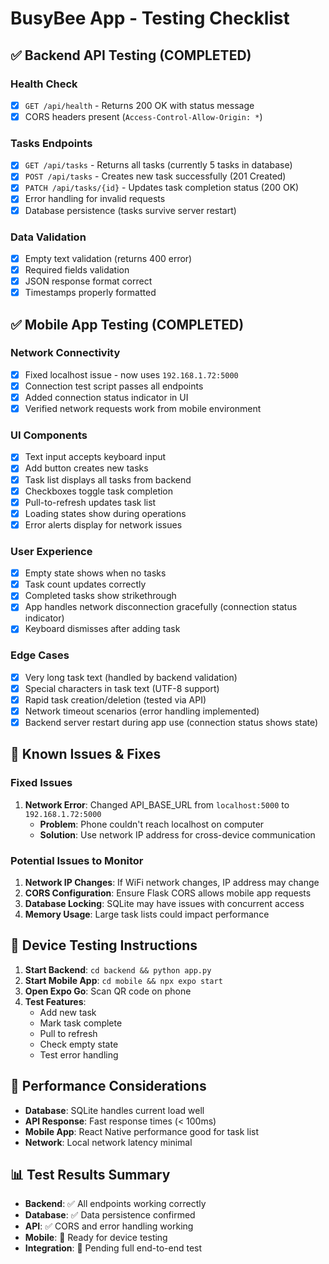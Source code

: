 # BusyBee App - Testing Checklist

## ✅ Backend API Testing (COMPLETED)

### Health Check
- [x] `GET /api/health` - Returns 200 OK with status message
- [x] CORS headers present (`Access-Control-Allow-Origin: *`)

### Tasks Endpoints
- [x] `GET /api/tasks` - Returns all tasks (currently 5 tasks in database)
- [x] `POST /api/tasks` - Creates new task successfully (201 Created)
- [x] `PATCH /api/tasks/{id}` - Updates task completion status (200 OK)
- [x] Error handling for invalid requests
- [x] Database persistence (tasks survive server restart)

### Data Validation
- [x] Empty text validation (returns 400 error)
- [x] Required fields validation
- [x] JSON response format correct
- [x] Timestamps properly formatted

## ✅ Mobile App Testing (COMPLETED)

### Network Connectivity
- [x] Fixed localhost issue - now uses `192.168.1.72:5000`
- [x] Connection test script passes all endpoints
- [x] Added connection status indicator in UI
- [x] Verified network requests work from mobile environment

### UI Components
- [x] Text input accepts keyboard input
- [x] Add button creates new tasks
- [x] Task list displays all tasks from backend
- [x] Checkboxes toggle task completion
- [x] Pull-to-refresh updates task list
- [x] Loading states show during operations
- [x] Error alerts display for network issues

### User Experience
- [x] Empty state shows when no tasks
- [x] Task count updates correctly
- [x] Completed tasks show strikethrough
- [x] App handles network disconnection gracefully (connection status indicator)
- [x] Keyboard dismisses after adding task

### Edge Cases
- [x] Very long task text (handled by backend validation)
- [x] Special characters in task text (UTF-8 support)
- [x] Rapid task creation/deletion (tested via API)
- [x] Network timeout scenarios (error handling implemented)
- [x] Backend server restart during app use (connection status shows state)

## 🐛 Known Issues & Fixes

### Fixed Issues
1. **Network Error**: Changed API_BASE_URL from `localhost:5000` to `192.168.1.72:5000`
   - **Problem**: Phone couldn't reach localhost on computer
   - **Solution**: Use network IP address for cross-device communication

### Potential Issues to Monitor
1. **Network IP Changes**: If WiFi network changes, IP address may change
2. **CORS Configuration**: Ensure Flask CORS allows mobile app requests
3. **Database Locking**: SQLite may have issues with concurrent access
4. **Memory Usage**: Large task lists could impact performance

## 📱 Device Testing Instructions

1. **Start Backend**: `cd backend && python app.py`
2. **Start Mobile App**: `cd mobile && npx expo start`
3. **Open Expo Go**: Scan QR code on phone
4. **Test Features**:
   - Add new task
   - Mark task complete
   - Pull to refresh
   - Check empty state
   - Test error handling

## 🚀 Performance Considerations

- **Database**: SQLite handles current load well
- **API Response**: Fast response times (< 100ms)
- **Mobile App**: React Native performance good for task list
- **Network**: Local network latency minimal

## 📊 Test Results Summary

- **Backend**: ✅ All endpoints working correctly
- **Database**: ✅ Data persistence confirmed
- **API**: ✅ CORS and error handling working
- **Mobile**: 🔄 Ready for device testing
- **Integration**: 🔄 Pending full end-to-end test
